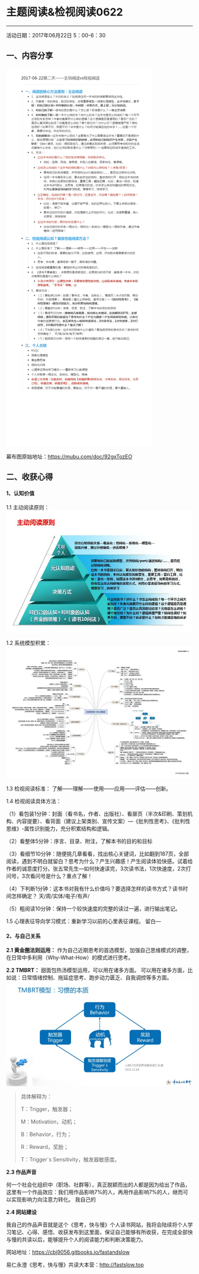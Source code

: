 # 主题阅读&检视阅读0622
**********
活动日期：2017年06月22日 5：00-6：30
## 一、内容分享

![](./_image/2017-06-22第二天——主动阅读vs检视阅读_爱奇艺.jpg)

  
幕布图原始地址：<https://mubu.com/doc/92gxTozEO>

## 二、收获心得

#### 1、认知价值

 1.1 主动阅读原则：
![](./_image/主动阅读.jpg)


1.2 系统模型积累：
![](./_image/微信图片_20170709115734.jpg)


1.3 检视阅读标准：
了解——理解——使用——应用——评估——创新。

1.4 检视阅读具体方法：

（1）看包装1分钟：封面（看书名，作者、出版社）、看扉页（半次&印刷、策划机构、内容提要）、看背面（建议上架类别、宣传文案）—《批判性思考》、《批判性思维》-属性识别能力，充分积累结构和逻辑。

（2）看整体5分钟：序言、目录、附注，了解本书的目的和目标

（3）看细节10分钟：随便挑几章看看，找出核心关键词，比如翻到187页，全部阅读，遇到不明白就留白？思考为什么？产生兴趣感！产生阅读体验快感。试着给作者的诚意度打分。张五常先生—如何快速读完，3次读书法，1次快速度，2次打问号，3次看问号是什么？重点了解！

（4）下判断1分钟：这本书对我有什么价值吗？要选择怎样的读书方式？读书时间怎样确定？ 天/周/实体/电子/有声/

（5）粗阅读10分钟：保持一个较快速度的完整的读过一遍，进行输出笔记。

1.5 心理表征导向学习模式：重新学习以前的心里表征课程。
留白—

#### 2、与自己关系
**2.1 黄金圈法则运用：**
作为自己近期思考的首选模型，加强自己思维模式的调整，在日常中多利用（Why-What-How）的模式进行思考。

**2.2 TMBRT：**
甜面包热汤模型运用，可以用在诸多方面。
可以用在诸多方面，比如说：日常情绪控制、拖延症思考、跑步动力匮乏、自我调控等多方面。
![](./_image/tmbrt.jpg)
>具体解释为：
> 
>T：Trigger，触发器；
> 
>M：Motivation，动机；
> 
>B：Behavior，行为；
> 
> R：Reward，奖励；
> 
> T：Trigger`s Sensitivity，触发器敏感度。

**2.3 作品声音**

何一个社会化组织中（职场、社群等），真正脱颖而出的人都是因为给出了作品，这里有一个作品效应：我们用作品影响7%的人，再用作品影响7%的人，继而可以实现影响力向注意力转化。
我自己的

**2.4 网站建设**

我自己的作品声音就是这个《思考，快与慢》个人读书网站，我将会陆续将个人学习笔记、心得、感悟、收获发布到这里面，保证自己能够有所收获，在完成全部快与慢的共读以后，能够提升个人的阅读能力和判断决策能力。

网站地址：<https://cbj9056.gitbooks.io/fastandslow>

易仁永澄《思考，快与慢》共读大本营：<http://fastslow.top>